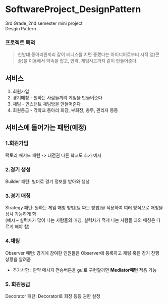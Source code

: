 # SoftwareProject_DesignPattern
3rd Grade_2nd semester mini project  
Desgin Pattern

### 프로젝트 목적
> 한밭대 동아리원끼리 같이 테니스를 치면 좋겠다는 아이디어로부터 시작
> 앱(콘솔)을 이용해서 약속을 잡고, 연락, 게임시드까지 같이 만들어준다.

## 서비스
1. 회원가입
2. 경기매칭 - 원하는 사람들끼리 게임을 만들어준다
3. 채팅 - 인스턴트 채팅방을 만들어준다
4. 회원등급 - 각학교 동아리 회장, 부회장, 총무, 관리자 등등
## 서비스에 들어가는 패턴(예정)
### 1.회원가입
 팩토리 매서드 패턴 -> 대전권 다른 학교도 추가 예시


### 2.경기 생성  
 Builder 패턴: 빌더로 경기 정보를 받아와 생성  


### 3.경기 매칭  
 Strategy 패턴: 원하는 게임 매칭 방법(팀 짜는 방법)을 적용하여 여러 방식으로 매칭을 성사 가능하게 함  
(예시 – 실력차가 많이 나는 사람들의 매칭, 실력차가 적게 나는 사람들 과의 매칭은 다르게 해야 함)


### 4.채팅
Observer 패턴: 경기에 참여한 인원들은 Observer에 등록하고 채팅 혹은 경기 진행 상황을 알려줌
* 추가사항 : 만약 메시지 전송버튼을 gui로 구현할꺼면 **Mediator패턴** 적용 가능


### 5. 회원등급  
Decorator 패턴: Decorator로 회장 등등 권한 설정
